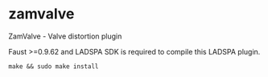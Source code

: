 zamvalve
========

ZamValve - Valve distortion plugin

Faust >=0.9.62 and LADSPA SDK is required to compile this LADSPA plugin.

	make && sudo make install

